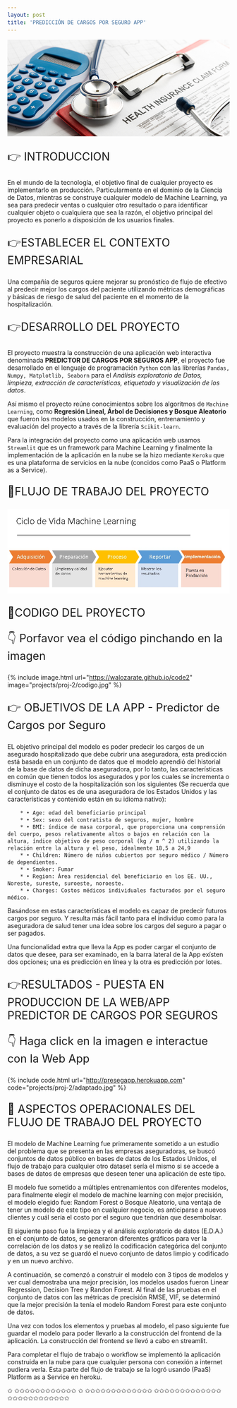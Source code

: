 ```yaml
---
layout: post
title: 'PREDICCIÓN DE CARGOS POR SEGURO APP'
---
```

![Life-Cycle Project ](/assets/img/projects/proj-2/app.jpg "Predictor de Costos por seguro Hospitalario")

<p style="font-size:25px">&#128073; INTRODUCCION</p> 

En el mundo de la tecnología, el objetivo final de cualquier proyecto es implementarlo en producción. Particularmente en el dominio de la Ciencia de Datos, mientras se construye cualquier modelo de Machine Learning, ya sea para predecir ventas o cualquier otro resultado o para identificar cualquier objeto o cualquiera que sea la razón, el objetivo principal del proyecto es ponerlo a disposición de los usuarios finales.

<p style="font-size:25px">&#128073;ESTABLECER EL CONTEXTO EMPRESARIAL</p> 

Una compañía de seguros quiere mejorar su pronóstico de flujo de efectivo al predecir
mejor los cargos del paciente utilizando métricas demográficas y básicas de riesgo de
salud del paciente en el momento de la hospitalización.

<p style="font-size:25px">&#128073;DESARROLLO DEL PROYECTO</p> 

El proyecto muestra la construcción de una aplicación web interactiva denominada **PREDICTOR DE CARGOS POR SEGUROS APP**, el proyecto fue desarrollado en el lenguaje de programación `Python` con las librerías `Pandas, Numpy, Matplotlib, Seaborn` para el *Análisis exploratorio de Datos, limpieza, extracción de características, etiquetado y visualización de los datos*.

 Así mismo el proyecto reúne conocimientos sobre los algoritmos de `Machine Learning`, como **Regresión Lineal, Árbol de Decisiones y Bosque Aleatorio** que fueron los modelos usados en la construcción, entrenamiento y evaluación del proyecto a través de la librería `Scikit-learn`. 
 
 Para la integración del proyecto como una aplicación web usamos `Streamlit` que es un framework para Machine Learning y finalmente la implementación de la aplicación en la nube se la hizo mediante `Keroku` que es una plataforma de servicios en la nube (concidos como PaaS o Platform as a Service). 

<p style="font-size:25px">&#128170;FLUJO DE TRABAJO DEL PROYECTO</p> 

![Life-Cycle Project ](/assets/img/projects/proj-2/ciclo.jpg "Ciclo de vida Proyecto")

<p style="font-size:25px">&#128170;CODIGO DEL PROYECTO</p> 

<p style="font-size:25px">&#128071; Porfavor vea el código pinchando en la imagen</p> 

{% include image.html url="https://walozarate.github.io/code2" image="projects/proj-2/codigo.jpg" %}

<p style="font-size:25px">&#128073; OBJETIVOS DE LA APP - Predictor de Cargos por Seguro</p> 

EL objetivo principal del modelo es poder predecir los cargos de un asegurado hospitalizado que debe cubrir una aseguradora, esta predicción está basada en un conjunto de datos que el modelo aprendió del historial de la base de datos de dicha aseguradora, por lo tanto, las características en común que tienen todos los asegurados y por los cuales se incrementa o disminuye el costo de la hospitalización son los siguientes (Se recuerda que el conjunto de datos es de una aseguradora de los Estados Unidos y las características y contenido están en su idioma nativo):

        * •	Age: edad del beneficiario principal
        * •	Sex: sexo del contratista de seguros, mujer, hombre
        * •	BMI: índice de masa corporal, que proporciona una comprensión del cuerpo, pesos relativamente altos o bajos en relación con la altura, índice objetivo de peso corporal (kg / m ^ 2) utilizando la relación entre la altura y el peso, idealmente 18,5 a 24,9
        * •	Children: Número de niños cubiertos por seguro médico / Número de dependientes.
        * •	Smoker: Fumar
        * •	Region: Área residencial del beneficiario en los EE. UU., Noreste, sureste, suroeste, noroeste.
        * •	Charges: Costos médicos individuales facturados por el seguro médico.

Basándose en estas características el modelo es capaz de predecir futuros cargos por seguro. 
Y resulta más fácil tanto para el individuo como para la aseguradora de salud tener una idea sobre los cargos del seguro a pagar o ser pagados.

Una funcionalidad extra que lleva la App es poder cargar el conjunto de datos que desee, para ser examinado, en la barra lateral de la App exísten dos opciones; una es predicción en línea  y la otra es predicción por lotes. 

<p style="font-size:25px">&#128073;RESULTADOS - PUESTA EN PRODUCCION DE LA WEB/APP PREDICTOR DE CARGOS POR SEGUROS</p> 

 <p style="font-size:25px">&#128071; Haga click en la imagen e interactue con la Web App </p> 
 
{% include code.html url="http://presegapp.herokuapp.com" code="projects/proj-2/adaptado.jpg" %}


<p style="font-size:25px">&#128640; ASPECTOS OPERACIONALES DEL FLUJO DE TRABAJO DEL PROYECTO</p> 

El modelo de Machine Learning fue primeramente sometido a un estudio del problema que se presenta en las empresas aseguradoras, se buscó conjuntos de datos público en bases de datos de los Estados Unidos, el flujo de trabajo para cualquier otro dataset sería el mismo si se accede a bases de datos de empresas que deseen tener una aplicación de este tipo. 

El modelo fue sometido a múltiples entrenamientos con diferentes modelos, para finalmente elegir el modelo de machine learning con mejor precisión, el modelo elegido fue: Random Forest o Bosque Aleatorio, una ventaja de tener un modelo de este tipo en cualquier negocio, es anticiparse a nuevos clientes y cuál sería el costo por el seguro que tendrían que desembolsar. 

El siguiente paso fue la limpieza y el análisis exploratorio de datos (E.D.A.) en el conjunto de datos, se generaron diferentes gráficos para ver la correlación de los datos y se realizó la codificación categórica del conjunto de datos, a su vez se guardó el nuevo conjunto de datos limpio y codificado y en un nuevo archivo. 

A continuación, se comenzó a construir el modelo con 3 tipos de modelos y ver cual demostraba una mejor precisión, los modelos usados fueron Linear Regression, Decision Tree y Randon Forest. Al final de las pruebas en el conjunto de datos con las métricas de precisión RMSE, VIF, se determinó que la mejor precisión la tenía el modelo Random Forest para este conjunto de datos.

Una vez con todos los elementos y pruebas al modelo, el paso siguiente fue guardar el modelo para poder llevarlo a la construcción del frontend de la aplicación. La construcción del frontend se llevó a cabo en streamlit.

Para completar el flujo de trabajo o workflow se implementó la aplicación construida en la nube para que cualquier persona con conexión a internet pudiera verla. Esta parte del flujo de trabajo se la logró usando (PaaS) Platform as a Service en heroku. 

<span class="icoest4">&#10025;</span>
<span class="icoest4">&#10025;</span><span class="icoest4">&#10025;</span><span class="icoest4">&#10025;</span><span class="icoest4">&#10025;</span><span class="icoest4">&#10025;</span><span class="icoest4">&#10025;</span><span class="icoest4">&#10025;</span><span class="icoest4">&#10025;</span><span class="icoest4">&#10025;</span><span class="icoest4">&#10025;</span><span class="icoest4">&#10025;</span><span class="icoest4">&#10025;</span> <span class="icoest4">&#10025;</span>
<span class="icoest4">&#10025;</span><span class="icoest4">&#10025;</span><span class="icoest4">&#10025;</span><span class="icoest4">&#10025;</span><span class="icoest4">&#10025;</span><span class="icoest4">&#10025;</span><span class="icoest4">&#10025;</span><span class="icoest4">&#10025;</span><span class="icoest4">&#10025;</span><span class="icoest4">&#10025;</span><span class="icoest4">&#10025;</span><span class="icoest4">&#10025;</span><span class="icoest4">&#10025;</span>
<span class="icoest4">&#10025;</span><span class="icoest4">&#10025;</span><span class="icoest4">&#10025;</span><span class="icoest4">&#10025;</span><span class="icoest4">&#10025;</span><span class="icoest4">&#10025;</span><span class="icoest4">&#10025;</span><span class="icoest4">&#10025;</span><span class="icoest4">&#10025;</span><span class="icoest4">&#10025;</span><span class="icoest4">&#10025;</span><span class="icoest4">&#10025;</span><span class="icoest4">&#10025;</span>
<span class="icoest4">&#10025;</span><span class="icoest4">&#10025;</span><span class="icoest4">&#10025;</span><span class="icoest4">&#10025;</span><span class="icoest4">&#10025;</span><span class="icoest4">&#10025;</span><span class="icoest4">&#10025;</span><span class="icoest4">&#10025;</span><span class="icoest4">&#10025;</span><span class="icoest4">&#10025;</span><span class="icoest4">&#10025;</span><span class="icoest4">&#10025;</span>